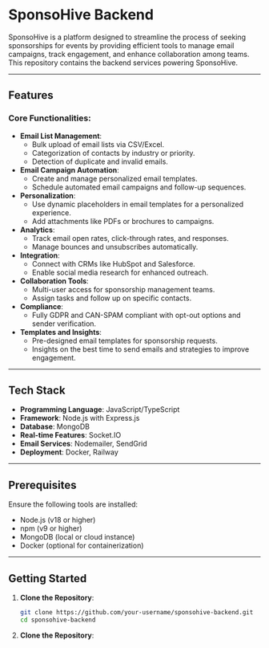 # SponsoHive Backend

SponsoHive is a platform designed to streamline the process of seeking sponsorships for events by providing efficient tools to manage email campaigns, track engagement, and enhance collaboration among teams. This repository contains the backend services powering SponsoHive.

---

## Features

### Core Functionalities:
- **Email List Management**:
  - Bulk upload of email lists via CSV/Excel.
  - Categorization of contacts by industry or priority.
  - Detection of duplicate and invalid emails.
- **Email Campaign Automation**:
  - Create and manage personalized email templates.
  - Schedule automated email campaigns and follow-up sequences.
- **Personalization**:
  - Use dynamic placeholders in email templates for a personalized experience.
  - Add attachments like PDFs or brochures to campaigns.
- **Analytics**:
  - Track email open rates, click-through rates, and responses.
  - Manage bounces and unsubscribes automatically.
- **Integration**:
  - Connect with CRMs like HubSpot and Salesforce.
  - Enable social media research for enhanced outreach.
- **Collaboration Tools**:
  - Multi-user access for sponsorship management teams.
  - Assign tasks and follow up on specific contacts.
- **Compliance**:
  - Fully GDPR and CAN-SPAM compliant with opt-out options and sender verification.
- **Templates and Insights**:
  - Pre-designed email templates for sponsorship requests.
  - Insights on the best time to send emails and strategies to improve engagement.

---

## Tech Stack

- **Programming Language**: JavaScript/TypeScript
- **Framework**: Node.js with Express.js
- **Database**: MongoDB
- **Real-time Features**: Socket.IO
- **Email Services**: Nodemailer, SendGrid
- **Deployment**: Docker, Railway

---

## Prerequisites

Ensure the following tools are installed:
- Node.js (v18 or higher)
- npm (v9 or higher)
- MongoDB (local or cloud instance)
- Docker (optional for containerization)

---

## Getting Started

1. **Clone the Repository**:
   ```bash
   git clone https://github.com/your-username/sponsohive-backend.git
   cd sponsohive-backend
1. **Clone the Repository**:
